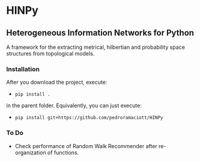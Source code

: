 # HINPy 

## Heterogeneous Information Networks for Python

A framework for the extracting metrical, hilbertian and probability space structures from topological models.


### Installation
After you download the project, execute:

- `pip install .` 

in the parent folder. Equivalently, you can just execute:

- `pip install git+https://github.com/pedroramaciott/HINPy`

### To Do

- Check performance of Random Walk Recommender after re-organization of functions.
